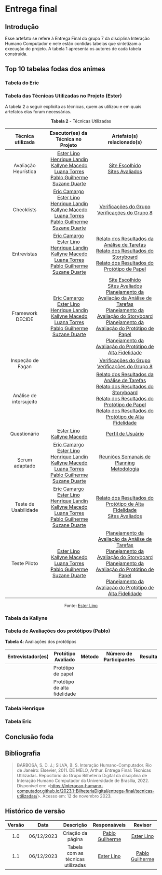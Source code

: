 # **Entrega final**

## Introdução

Esse artefato se refere à Entrega Final do grupo 7 da disciplina Interação Humano Computador e nele estão contidas tabelas que sintetizam a execução do projeto. A tabela 1 apresenta os autores de cada tabela construída.

## Top 10 tabelas fodas dos animes

### Tabela do Eric

### Tabela das Técnicas Utilizadas no Projeto (Ester)

A tabela 2 a seguir explicita as técnicas, quem as utilizou e em quais artefatos elas foram necessárias.

<center>

**Tabela 2** - Técnicas Utilizadas

|  Técnica utilizada  |  Executor(es) da Técnica no Projeto  |  Artefato(s) relacionado(s)  |
|  :---------------:  |  :--------------------------------:  |  :------------------------:  |
|  Avaliação Heurística  |  [Ester Lino](https://github.com/esteerlino)<br>  [Henrique Landin](https://github.com/henriqtorresl)<br> [Kallyne Macedo](https://github.com/kalipassos)<br>  [Luana Torres](https://github.com/luanatorress)<br>  [Pablo Guilherme](https://github.com/PabloGJBS)<br>  [Suzane Duarte](https://github.com/suzaneduarte)  |  [Site Escolhido](https://interacao-humano-computador.github.io/2023.2-OnlineJudge/primeira-entrega/site-escolhido/)<br> [Sites Avaliados](https://interacao-humano-computador.github.io/2023.2-OnlineJudge/primeira-entrega/sites-avaliados/)  |
|     Checklists      |  [Eric Camargo](https://github.com/ericcs10)<br> [Ester Lino](https://github.com/esteerlino)<br>  [Henrique Landin](https://github.com/henriqtorresl)<br> [Kallyne Macedo](https://github.com/kalipassos)<br>  [Luana Torres](https://github.com/luanatorress)<br>  [Pablo Guilherme](https://github.com/PabloGJBS)<br>  [Suzane Duarte](https://github.com/suzaneduarte) |  [Verificações do Grupo](https://interacao-humano-computador.github.io/2023.2-OnlineJudge/verificacao/grupo_7/planejamento-verificacao/)<br> [Verificações do Grupo 8](https://interacao-humano-computador.github.io/2023.2-OnlineJudge/verificacao/grupo_8/etapa_1/planejamento-verificacao/)  |
|  Entrevistas  | [Eric Camargo](https://github.com/ericcs10)<br> [Ester Lino](https://github.com/esteerlino)<br>  [Henrique Landin](https://github.com/henriqtorresl)<br> [Kallyne Macedo](https://github.com/kalipassos)<br>  [Luana Torres](https://github.com/luanatorress)<br>  [Pablo Guilherme](https://github.com/PabloGJBS)<br>  [Suzane Duarte](https://github.com/suzaneduarte) |  [Relato dos Resultados da Análise de Tarefas](https://interacao-humano-computador.github.io/2023.2-OnlineJudge/quarta-entrega/nivel1/analise_de_tarefas/relato-resultados-tarefas/) <br> [Relato dos Resultados do Storyboard](https://interacao-humano-computador.github.io/2023.2-OnlineJudge/quarta-entrega/nivel1/storyboard/relato-resultados-storyboard/)<br> [Relato dos Resultados do Protótipo de Papel](https://interacao-humano-computador.github.io/2023.2-OnlineJudge/quarta-entrega/nivel2/relato-dos-resultados-do-prot%C3%B3tipo-de-papel/)<br>  |
|  Framework DECIDE   | [Eric Camargo](https://github.com/ericcs10)<br> [Ester Lino](https://github.com/esteerlino)<br>  [Henrique Landin](https://github.com/henriqtorresl)<br> [Kallyne Macedo](https://github.com/kalipassos)<br>  [Luana Torres](https://github.com/luanatorress)<br>  [Pablo Guilherme](https://github.com/PabloGJBS)<br>  [Suzane Duarte](https://github.com/suzaneduarte) | [Site Escolhido](https://interacao-humano-computador.github.io/2023.1-BilheteriaDigital/planejamento/site-escolhido/)<br> [Sites Avaliados](https://interacao-humano-computador.github.io/2023.1-BilheteriaDigital/planejamento/sites-avaliados/)<br> [Planejamento da Avaliação da Análise de Tarefas](https://interacao-humano-computador.github.io/2023.2-OnlineJudge/quarta-entrega/nivel1/analise_de_tarefas/planejamento-avaliacao-tarefas/)<br> [Planejamento da Avaliação do Storyboard](https://interacao-humano-computador.github.io/2023.2-OnlineJudge/quarta-entrega/nivel1/storyboard/planejamento-avaliacao-storyboard/)<br> [Planejamento da Avaliação do Protótipo de Papel](https://interacao-humano-computador.github.io/2023.2-OnlineJudge/quarta-entrega/nivel2/planejamento-avaliacao-prototipo-papel/)<br> [Planejamento da Avaliação do Protótipo de Alta Fidelidade](https://interacao-humano-computador.github.io/2023.2-OnlineJudge/quarta-entrega/nivel3/planejamento-avaliacao-prototipo-alta-fidelidade/)  |
|  Inspeção de Fagan  |                                      |  [Verificações do Grupo]() <br> [Verificações do Grupo 8]()  |
|  Análise de intersujeito  |                                |  [Relato dos Resultados da Análise de Tarefas]()<br> [Relato dos Resultados do Storyboard]()<br> [Relato dos Resultados do Protótipo de Papel]()<br> [Relato dos Resultados do Protótipo de Alta Fidelidade]()  |
|  Questionário  |  [Ester Lino](https://github.com/esteerlino)<br> [Kallyne Macedo](https://github.com/kalipassos)<br>  |[Perfil de Usuário](https://interacao-humano-computador.github.io/2023.2-OnlineJudge/segunda-entrega/perfil-usuario/)  |
|  Scrum adaptado  |  [Eric Camargo](https://github.com/ericcs10)<br> [Ester Lino](https://github.com/esteerlino)<br>  [Henrique Landin](https://github.com/henriqtorresl)<br> [Kallyne Macedo](https://github.com/kalipassos)<br>  [Luana Torres](https://github.com/luanatorress)<br>  [Pablo Guilherme](https://github.com/PabloGJBS)<br>  [Suzane Duarte](https://github.com/suzaneduarte)  |[Reuniões Semanais de Planning](https://interacao-humano-computador.github.io/2023.2-OnlineJudge/atas/planejamento/reuniao-1/)<br> [Metodologia](https://interacao-humano-computador.github.io/2023.2-OnlineJudge/primeira-entrega/metodologia/)  |
|  Teste de Usabilidade  |  [Eric Camargo](https://github.com/ericcs10)<br> [Ester Lino](https://github.com/esteerlino)<br>  [Henrique Landin](https://github.com/henriqtorresl)<br> [Kallyne Macedo](https://github.com/kalipassos)<br>  [Luana Torres](https://github.com/luanatorress)<br>  [Pablo Guilherme](https://github.com/PabloGJBS)<br>  [Suzane Duarte](https://github.com/suzaneduarte) |  [Relato dos Resultados do Protótipo de Alta Fidelidade](https://interacao-humano-computador.github.io/2023.2-OnlineJudge/quarta-entrega/nivel3/relato-resultados-prototipo-alta-fidelidade/)<br> [Sites Avaliados](https://interacao-humano-computador.github.io/2023.2-OnlineJudge/primeira-entrega/sites-avaliados/)  |
|  Teste Piloto  | [Ester Lino](https://github.com/esteerlino)<br> [Kallyne Macedo](https://github.com/kalipassos)<br>  [Luana Torres](https://github.com/luanatorress)<br>  [Pablo Guilherme](https://github.com/PabloGJBS)<br>  [Suzane Duarte](https://github.com/suzaneduarte)  |  [Planejamento da Avaliação da Análise de Tarefas](https://interacao-humano-computador.github.io/2023.2-OnlineJudge/quarta-entrega/nivel1/analise_de_tarefas/planejamento-avaliacao-tarefas/)<br> [Planejamento da Avaliação do Storyboard](https://interacao-humano-computador.github.io/2023.2-OnlineJudge/quarta-entrega/nivel1/storyboard/planejamento-avaliacao-storyboard/)<br> [Planejamento da Avaliação do Protótipo de Papel](https://interacao-humano-computador.github.io/2023.2-OnlineJudge/quarta-entrega/nivel2/planejamento-avaliacao-prototipo-papel/)<br> [Planejamento da Avaliação do Protótipo de Alta Fidelidade](https://interacao-humano-computador.github.io/2023.2-OnlineJudge/quarta-entrega/nivel3/planejamento-avaliacao-prototipo-alta-fidelidade/)  |

Fonte: [Ester Lino](https://github.com/esteerlino)

</center>

### Tabela da Kallyne

### Tabela de Avaliações dos protótipos (Pablo)

**Tabela 4**: Avaliações dos protótipos

| Entrevistador(es) | Protótipo Avaliado |Método| Número de Participantes |Resultados|
|---------------|--------------------|-------------------------|---|---|
||Protótipo de papel|||
||Protótipo de alta fidelidade|||

### Tabela Henrique

### Tabela Eric

## Conclusão foda

## Bibliografia

> BARBOSA, S. D. J.; SILVA, B. S. Interação Humano-Computador. Rio de Janeiro: Elsevier, 2011.
> DE MELO, Arthur. Entrega Final: Técnicas Utilizadas. Repositório do Grupo Bilheteria Digital da disciplina de Interação Humano Computador da Universidade de Brasília, 2022. Disponível em: <<https://interacao-humano-computador.github.io/2023.1-BilheteriaDigital/entrega-final/tecnicas-utilizadas/>>. Acesso em: 12 de novembro 2023.

## Histórico de versão

| Versão |    Data    |                  Descrição                   |         Responsáveis          |    Revisor    |
| :----: | :--------: | :------------------------------------------: | :---------------------------: | :-----------: |
|  1.0   | 06/12/2023 | Criação da página | [Pablo Guilherme](https://github.com/PabloGJBS) | [Ester Lino](https://github.com/esteerlino) |
|  1.1   | 06/12/2023 | Tabela com as técnicas utilizadas | [Ester Lino](https://github.com/esteerlino) | [Pablo Guilherme](https://github.com/PabloGJBS) |